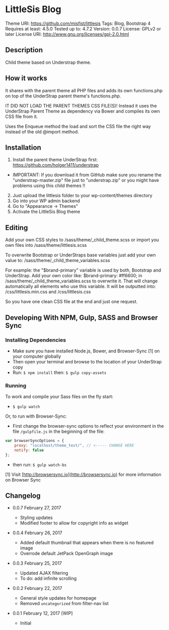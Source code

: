 # LittleSis Blog

Theme URI: https://github.com/misfist/littlesis
Tags: Blog, Bootstrap 4
Requires at least: 4.5.0
Tested up to: 4.7.2
Version: 0.0.7
License: GPLv2 or later
License URI: http://www.gnu.org/licenses/gpl-2.0.html

## Description

Child theme based on Understrap theme.


## How it works

It shares with the parent theme all PHP files and adds its own functions.php on top of the UnderStrap parent theme's functions.php.

IT DID NOT LOAD THE PARENT THEMES CSS FILE(S)!
Instead it uses the UnderStrap Parent Theme as dependency via Bower and compiles its own CSS file from it.

Uses the Enqueue method the load and sort the CSS file the right way instead of the old @import method.

## Installation

1. Install the parent theme UnderStrap first: https://github.com/holger1411/understrap
- IMPORTANT: If you download it from GitHub make sure you rename the "understrap-master.zip" file just to "understrap.zip" or you might have problems using this child themes !!

2. Just upload the littlesis folder to your wp-content/themes directory
3. Go into your WP admin backend
4. Go to "Appearance -> Themes"
5. Activate the LittleSis Blog theme

## Editing

Add your own CSS styles to /sass/theme/_child_theme.scss
or import you own files into /sass/theme/littlesis.scss

To overwrite Bootstrap or UnderStraps base variables just add your own value to:
/sass/theme/_child_theme_variables.scss

For example:
the "$brand-primary" variable is used by both, Bootstrap and UnderStrap.
Add your own color like:
$brand-primary: #ff6600;
in /sass/theme/_child_theme_variables.scss to overwrite it.
That will change automatically all elements who use this variable.
It will be outputted into:
/css/littlesis.min.css
and
/css/littlesis.css

So you have one clean CSS file at the end and just one request.

## Developing With NPM, Gulp, SASS and Browser Sync

### Installing Dependencies
- Make sure you have installed Node.js, Bower, and Browser-Sync [1] on your computer globally
- Then open your terminal and browse to the location of your UnderStrap copy
- Run: `$ npm install` then: `$ gulp copy-assets`

### Running
To work and compile your Sass files on the fly start:

- `$ gulp watch`

Or, to run with Browser-Sync:

- First change the browser-sync options to reflect your environment in the file `/gulpfile.js` in the beginning of the file:
```javascript
var browserSyncOptions = {
    proxy: "localhost/theme_test/", // <----- CHANGE HERE
    notify: false
};
```
- then run: `$ gulp watch-bs`

[1] Visit [http://browsersync.io](http://browsersync.io) for more information on Browser Sync


## Changelog

* 0.0.7 February 27, 2017
   * Styling updates
   * Modified footer to allow for copyright info as widget

* 0.0.4 February 26, 2017
   * Added default thumbnail that appears when there is no featured image
   * Overrode default JetPack OpenGraph image

* 0.0.3 February 25, 2017
   * Updated AJAX filtering
   * To do: add infinite scrolling
* 0.0.2 February 22, 2017
   * General style updates for homepage
   * Removed `uncategorized` from filter-nav list

* 0.0.1 February 12, 2017 [WIP]
  - Initial
